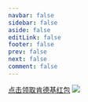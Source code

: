 ```yaml
---
navbar: false
sidebar: false
aside: false
editLink: false
footer: false
prev: false
next: false
comment: false
---
```


[点击领取肯德基红包](kfcapplinkurl://menu?action={"url":"kfcapplinkurl://t1/kfc-ordering-preorder/default"})
[![](/banner_kfc_2.jpg)](kfcapplinkurl://menu?action={"url":"kfcapplinkurl://t1/kfc-ordering-preorder/default"})